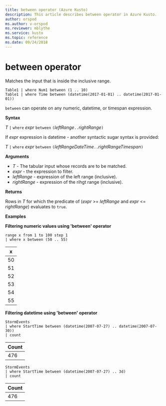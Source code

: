 ```yaml
---
title: between operator (Azure Kusto)
description: This article describes between operator in Azure Kusto.
author: orspod
ms.author: v-orspod
ms.reviewer: mblythe
ms.service: kusto
ms.topic: reference
ms.date: 09/24/2018
---
```

# between operator

Matches the input that is inside the inclusive range.

    Table1 | where Num1 between (1 .. 10)
    Table1 | where Time between (datetime(2017-01-01) .. datetime(2017-01-01))

`between` can operate on any numeric, datetime, or timespan expression.
 
**Syntax**

*T* `|` `where` *expr* `between` `(`*leftRange*` .. `*rightRange*`)`   
 
If *expr* expression is datetime - another syntactic sugar syntax is provided:

*T* `|` `where` *expr* `between` `(`*leftRangeDateTime*` .. `*rightRangeTimespan*`)`   

**Arguments**

* *T* - The tabular input whose records are to be matched.
* *expr* - the expression to filter.
* *leftRange* - expression of the left range (inclusive).
* *rightRange* - expression of the rihgt range (inclusive).

**Returns**

Rows in *T* for which the predicate of (*expr* >= *leftRange* and *expr* <= *rightRange*) evaluates to `true`.

**Examples**  

**Filtering numeric values using 'between' operator**  

```kusto
range x from 1 to 100 step 1
| where x between (50 .. 55)
```

|x|
|---|
|50|
|51|
|52|
|53|
|54|
|55|

**Filtering datetime using 'between' operator**  


```kusto
StormEvents
| where StartTime between (datetime(2007-07-27) .. datetime(2007-07-30))
| count 
```

|Count|
|---|
|476|


```kusto
StormEvents
| where StartTime between (datetime(2007-07-27) .. 3d)
| count 
```

|Count|
|---|
|476|